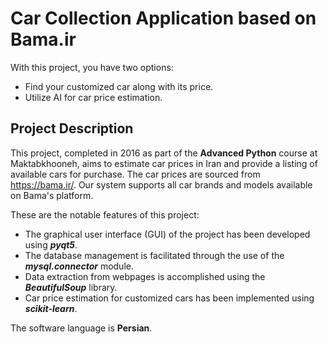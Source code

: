 # Car Collection Application based on Bama.ir 

With this project, you have two options:
  - Find your customized car along with its price.
  - Utilize AI for car price estimation.

## Project Description

This project, completed in 2016 as part of the **Advanced Python** course at Maktabkhooneh, aims to estimate car prices in Iran and provide a listing of available cars for purchase.
The car prices are sourced from https://bama.ir/. Our system supports all car brands and models available on Bama's platform. 

These are the notable features of this project:
 - The graphical user interface (GUI) of the project has been developed using ***pyqt5***.
 - The database management is facilitated through the use of the ***mysql.connector*** module.
 - Data extraction from webpages is accomplished using the ***BeautifulSoup*** library.
 - Car price estimation for customized cars has been implemented using ***scikit-learn***.

The software language is **Persian**.

